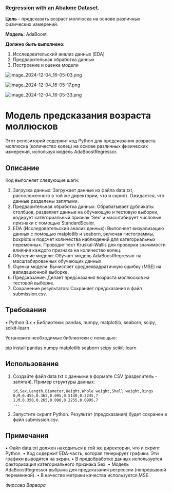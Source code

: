 ### [Regression with an Abalone Dataset](https://www.kaggle.com/competitions/playground-series-s4e4/overview). 

__Цель__ - предсказать возраст моллюска на основе различных физических измерений.

__Модель:__ AdaBoost

__Должно быть выполнено:__
1) Исследовательский анализ данных (EDA)
2) Предварительная обработка данных
3) Построение и оценка модели

![image_2024-12-04_16-05-03.png](..%2F..%2F..%2F..%2F..%2F..%2FDownloads%2FTelegram%20Desktop%2Fimage_2024-12-04_16-05-03.png)

![image_2024-12-04_16-05-17.png](..%2F..%2F..%2F..%2F..%2F..%2FDownloads%2FTelegram%20Desktop%2Fimage_2024-12-04_16-05-17.png)

![image_2024-12-04_16-05-33.png](..%2F..%2F..%2F..%2F..%2F..%2FDownloads%2FTelegram%20Desktop%2Fimage_2024-12-04_16-05-33.png)


# Модель предсказания возраста моллюсков

Этот репозиторий содержит код Python для предсказания возраста моллюска (количество колец) на основе различных физических измерений, используя модель AdaBoostRegressor.

## Описание

Код выполняет следующие шаги:

1. Загрузка данных:  Загружает данные из файла data.txt, расположенного в той же директории, что и скрипт.  Ожидается, что данные разделены запятыми.
2. Предварительная обработка данных:  Обрабатывает дубликаты столбцов, разделяет данные на обучающую и тестовую выборки, кодирует категориальный признак 'Sex' и масштабирует числовые признаки с помощью StandardScaler.
3. EDA (Исследовательский анализ данных):  Выполняет визуализацию данных с помощью matplotlib и seaborn, включая гистограммы, boxplots и подсчет количества наблюдений для категориальных переменных. Проводит тест Kruskal-Wallis для проверки значимости влияния каждого признака на количество колец.
4. Обучение модели:  Обучает модель AdaBoostRegressor на масштабированных обучающих данных.
5. Оценка модели:  Вычисляет среднеквадратичную ошибку (MSE) на валидационной выборке.
6. Предсказание:  Делает предсказания возраста моллюсков на тестовой выборке.
7. Сохранение результатов:  Сохраняет предсказания в файл submission.csv.

## Требования

•   Python 3.x
•   Библиотеки: pandas, numpy, matplotlib, seaborn, scipy, scikit-learn

Установите необходимые библиотеки с помощью:

pip install pandas numpy matplotlib seaborn scipy scikit-learn


## Использование

1.  Создайте файл data.txt с данными в формате CSV (разделитель - запятая).  Пример структуры данных:

    ```
    id,Sex,Length,Diameter,Height,Whole weight,Shell weight,Rings
    0,M,0.455,0.365,0.095,0.5140,0.2245,7
    1,M,0.350,0.265,0.090,0.2255,0.0995,7
    ...
    ```

2.  Запустите скрипт Python.  Результат (предсказания) будет сохранен в файл submission.csv.


##  Примечания

•   Файл data.txt должен находиться в той же директории, что и скрипт Python.
•   Код содержит EDA-часть, которая генерирует графики.  Эти графики выводятся на экран.
•   В предобработке данных используется факторизация категориального признака Sex.
•   Модель AdaBoostRegressor выбрана для предсказания регрессии (непрерывной переменной).
•   В качестве метрики качества используется MSE.

*Фирсова Варвара*